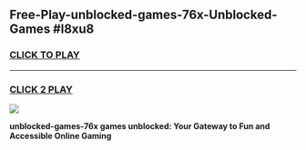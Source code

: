 
## Free-Play-unblocked-games-76x-Unblocked-Games #l8xu8
<h3>
<a href="https://news.freeplayer.one?title=unblocked-games-76x&ref=8M">CLICK TO PLAY</a></h3>
<hr>

<h3>
<a href="https://news.freeplayer.one?title=unblocked-games-76x&ref=8M">CLICK 2 PLAY</a>
  
</h3>

<a href="https://news.freeplayer.one?title=unblocked-games-76x&ref=8M"><img src="https://clearcache.store/games.png"></a>


**unblocked-games-76x games unblocked: Your Gateway to Fun and Accessible Online Gaming**
